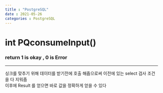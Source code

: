 ```yaml
---
title : "PostgreSQL"
date : 2021-05-26
categories : PostgreSQL
---
```



# int PQconsumeInput()  
### return 1 is okay , 0 is Error
---
싱크를 맞추기 위해 데이터를 받기전에 호출 해줌으로써 이전에 있는 select 검사 조건을 다 지워줌  
이후에 Result 를 얻으면 바로 값을 정확하게 얻을 수 있다
